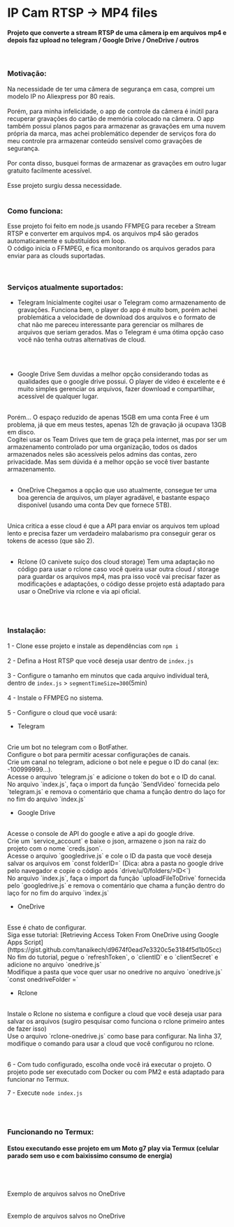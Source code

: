 # IP Cam RTSP -> MP4 files
#### Projeto que converte a stream RTSP de uma câmera ip em arquivos mp4 e depois faz upload no telegram / Google Drive / OneDrive / outros
</br>

### Motivação:
Na necessidade de ter uma câmera de segurança em casa, comprei um modelo IP no Aliexpress por 80 reais.
</br>
</br>
Porém, para minha infelicidade, o app de controle da câmera é inútil para recuperar gravações do cartão de memória colocado na câmera. O app também possui planos pagos para armazenar as gravações em uma nuvem própria da marca, mas achei problemático depender de serviços fora do meu controle pra armazenar conteúdo sensível como gravações de segurança.
</br>
</br>
Por conta disso, busquei formas de armazenar as gravações em outro lugar gratuito facilmente acessível.
</br>
</br>
Esse projeto surgiu dessa necessidade.
</br>
</br>

### Como funciona:
Esse projeto foi feito em node.js usando FFMPEG para receber a Stream RTSP e converter em arquivos mp4. os arquivos mp4 são gerados automaticamente e substituídos em loop.
</br>
O código inicia o FFMPEG, e fica monitorando os arquivos gerados para enviar para as clouds suportadas.

</br>

### Serviços atualmente suportados:
- Telegram
Inicialmente cogitei usar o Telegram como armazenamento de gravações. Funciona bem, o player do app é muito bom, porém achei problemática a velocidade de download dos arquivos e o formato de chat não me pareceu interessante para gerenciar os milhares de arquivos que seriam gerados. Mas o Telegram é uma ótima opção caso você não tenha outras alternativas de cloud.
</br>
</br>

- Google Drive
Sem duvidas a melhor opção considerando todas as qualidades que o google drive possui. O player de vídeo é excelente e é muito simples gerenciar os arquivos, fazer download e compartilhar, acessível de qualquer lugar.
</br>
Porém... O espaço reduzido de apenas 15GB em uma conta Free é um problema, já que em meus testes, apenas 12h de gravação já ocupava 13GB em disco.
</br>
Cogitei usar os Team Drives que tem de graça pela internet, mas por ser um armazenamento controlado por uma organização, todos os dados armazenados neles são acessíveis pelos admins das contas, zero privacidade. Mas sem dúvida é a melhor opção se você tiver bastante armazenamento.
</br>
</br>

- OneDrive
Chegamos a opção que uso atualmente, consegue ter uma boa gerencia de arquivos, um player agradável, e bastante espaço disponível (usando uma conta Dev que fornece 5TB).
</br>
Unica critica a esse cloud é que a API para enviar os arquivos tem upload lento e precisa fazer um verdadeiro malabarismo pra conseguir gerar os tokens de acesso (que são 2).
</br>
</br>

- Rclone (O canivete suíço dos cloud storage)
Tem uma adaptação no código para usar o rclone caso você queira usar outra cloud / storage para guardar os arquivos mp4, mas pra isso você vai precisar fazer as modificações e adaptações, o código desse projeto está adaptado para usar o OneDrive via rclone e via api oficial.

</br>
</br>

### Instalação:

1 - Clone esse projeto e instale as dependências com `npm i`
</br>
</br>
2 - Defina a Host RTSP que você deseja usar dentro de `index.js`
</br>
</br>
3 - Configure o tamanho em minutos que cada arquivo individual terá, dentro de `index.js` > `segmentTimeSize=300`(5min)
</br>
</br>
4 - Instale o FFMPEG no sistema.
</br>
</br>
5 - Configure o cloud que você usará:
- Telegram
</br>
Crie um bot no telegram com o BotFather.
</br>
Configure o bot para permitir acessar configurações de canais.
</br>
Crie um canal no telegram, adicione o bot nele e pegue o ID do canal (ex: -100999999...).
</br>
Acesse o arquivo `telegram.js` e adicione o token do bot e o ID do canal.
</br>
No arquivo `index.js`, faça o import da função `SendVideo` fornecida pelo `telegram.js` e remova o comentário que chama a função dentro do laço for no fim do arquivo `index.js`

- Google Drive
</br>
Acesse o console de API do google e ative a api do google drive.
</br>
Crie um `service_account` e baixe o json, armazene o json na raiz do projeto com o nome `creds.json`.
</br>
Acesse o arquivo `googledrive.js` e cole o ID da pasta que você deseja salvar os arquivos em `const folderID=` (Dica: abra a pasta no google drive pelo navegador e copie o código após `drive/u/0/folders/>ID<`)
</br>
No arquivo `index.js`, faça o import da função `uploadFileToDrive` fornecida pelo `googledrive.js` e remova o comentário que chama a função dentro do laço for no fim do arquivo `index.js`

- OneDrive
</br>
Esse é chato de configurar.
</br>
Siga esse tutorial: [Retrieving Access Token From OneDrive using Google Apps Script](https://gist.github.com/tanaikech/d9674f0ead7e3320c5e3184f5d1b05cc)
</br>
No fim do tutorial, pegue o `refreshToken`, o `clientID` e o `clientSecret` e adicione no arquivo `onedrive.js`
</br>
Modifique a pasta que voce quer usar no onedrive no arquivo `onedrive.js` `const onedriveFolder =`

- Rclone
</br>
Instale o Rclone no sistema e configure a cloud que você deseja usar para salvar os arquivos (sugiro pesquisar como funciona o rclone primeiro antes de fazer isso)
</br>
Use o arquivo `rclone-onedrive.js` como base para configurar. Na linha 37, modifique o comando para usar a cloud que você configurou no rclone.
</br>
</br>

6 - Com tudo configurado, escolha onde você irá executar o projeto.
O projeto pode ser executado com Docker ou com PM2 e está adaptado para funcionar no Termux.

7 - Execute `node index.js`

</br>
</br>

### Funcionando no Termux:

#### Estou executando esse projeto em um Moto g7 play via Termux (celular parado sem uso e com baixissimo consumo de energia)

<imagem>

</br>
</br>
</br>

<imagem>
Exemplo de arquivos salvos no OneDrive

</br>
</br>
</br>

<imagem>
Exemplo de arquivos salvos no OneDrive